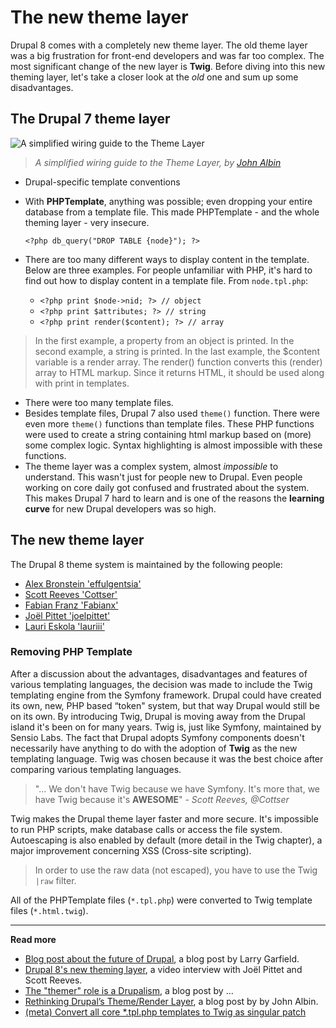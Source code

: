 # The new theme layer

Drupal 8 comes with a completely new theme layer. The old theme layer was a big frustration for front-end developers and was far too complex. The most significant change of the new layer is **Twig**. Before diving into this new theming layer, let's take a closer look at the *old* one and sum up some disadvantages.

## The Drupal 7 theme layer

![A simplified wiring guide to the Theme Layer](../img/theme-system.png)

> *A simplified wiring guide to the Theme Layer, by [John Albin](http://john.albin.net/drupal/arrays-of-doom)*

- Drupal-specific template conventions
- With **PHPTemplate**, anything was possible; even dropping your entire database from a template file. This made PHPTemplate - and the whole theming layer - very insecure.

  `<?php db_query("DROP TABLE {node}"); ?>`

- There are too many different ways to display content in the template. Below are three examples. For people unfamiliar with PHP, it's hard to find out how to display content in a template file.
  From `node.tpl.php`:
  - `<?php print $node->nid; ?> // object`
  - `<?php print $attributes; ?> // string`
  - `<?php print render($content); ?> // array`

> In the first example, a property from an object is printed. In the second example, a string is printed. In the last example, the $content variable is a render array. The render() function converts this (render) array to HTML markup. Since it returns HTML, it should be used along with print in templates.

- There were too many template files.
- Besides template files, Drupal 7 also used `theme()` function. There were even more `theme()` functions than template files. These PHP functions were used to create a string containing html markup based on (more) some complex logic. Syntax highlighting is almost impossible with these functions.
- The theme layer was a complex system, almost *impossible* to understand. This wasn't just for people new to Drupal. Even people working on core daily got confused and frustrated about the system. This makes Drupal 7 hard to learn and is one of the reasons the **learning curve** for new Drupal developers was so high.

## The new theme layer

The Drupal 8 theme system is maintained by the following people:

- [Alex Bronstein 'effulgentsia'](http://drupal.org/user/78040)
- [Scott Reeves 'Cottser'](http://drupal.org/user/1167326)
- [Fabian Franz 'Fabianx'](http://drupal.org/user/693738)
- [Joël Pittet 'joelpittet'](https://drupal.org/user/160302)
- [Lauri Eskola 'lauriii'](https://www.drupal.org/u/lauriii)

### Removing PHP Template

After a discussion about the advantages, disadvantages and features of various templating languages, the decision was made to include the Twig templating engine from the Symfony framework. Drupal could have created its own, new, PHP based “token" system, but that way Drupal would still be on its own. By introducing Twig, Drupal is moving away from the Drupal island it's been on for many years. Twig is, just like Symfony, maintained by Sensio Labs. The fact that Drupal adopts Symfony components doesn't necessarily have anything to do with the adoption of **Twig** as the new templating language. Twig was chosen because it was the best choice after comparing various templating languages.

> "… We don't have Twig because we have Symfony. It's more that,  we have Twig because it's **AWESOME**"
  *- Scott Reeves, @Cottser*

Twig makes the Drupal theme layer faster and more secure. It's impossible to run PHP scripts, make database calls or access the file system. Autoescaping is also enabled by default (more detail in the Twig chapter), a major improvement concerning XSS (Cross-site scripting).

> In order to use the raw data (not escaped), you have to use the Twig `|raw` filter.

All of the PHPTemplate files (`*.tpl.php`) were converted to Twig template files (`*.html.twig`).

***

**Read more**

- [Blog post about the future of Drupal](http://www.garfieldtech.com/blog/off-the-island-2013), a blog post by Larry Garfield.
- [Drupal 8's new theming layer](https://www.youtube.com/watch?v=Gp3lforZ3ZE), a video interview with Joël Pittet and Scott Reeves.
- [The "themer" role is a Drupalism](http://dqxtech.net/blog/2014-10-06/themer-role-drupalism), a blog post by …
- [Rethinking Drupal’s Theme/Render Layer](http://john.albin.net/drupal/arrays-of-doom), a blog post by by John Albin.
- [(meta) Convert all core *.tpl.php templates to Twig as singular patch](https://www.drupal.org/node/1987510)
